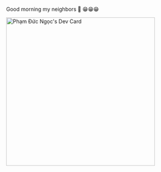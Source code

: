Good morning my neighbors 👋 😁😁😁

<a href="https://app.daily.dev/phamdngoc"><img src="https://api.daily.dev/devcards/e6e7794c5aad474e8a9456e69972ecd6.png?r=0nm" width="400" alt="Phạm Đức Ngọc's Dev Card"/></a>
